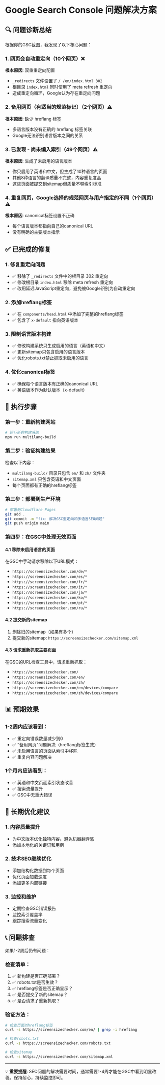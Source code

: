 # Google Search Console 问题解决方案

## 🔍 问题诊断总结

根据你的GSC截图，我发现了以下核心问题：

### 1. 网页会自动重定向（10个网页）❌
**根本原因**: 双重重定向配置
- `_redirects` 文件设置了 `/ /en/index.html 302`
- 根目录 `index.html` 同时使用了 meta refresh 重定向
- 造成重定向循环，Google认为存在重定向问题

### 2. 备用网页（有适当的规范标记）（2个网页）⚠️
**根本原因**: 缺少 hreflang 标签
- 多语言版本没有正确的 hreflang 标签关联
- Google无法识别语言版本之间的关系

### 3. 已发现 - 尚未编入索引（49个网页）⚠️
**根本原因**: 生成了未启用的语言版本
- 你只启用了英语和中文，但生成了10种语言的页面
- 其他8种语言的翻译质量不完整，内容重复度高
- 这些页面被提交到sitemap但质量不够索引标准

### 4. 重复网页，Google选择的规范网页与用户指定的不同（1个网页）⚠️
**根本原因**: canonical标签设置不正确
- 每个语言版本都指向自己的canonical URL
- 没有明确的主要版本指示

## ✅ 已完成的修复

### 1. 修复重定向问题
- ✅ 移除了 `_redirects` 文件中的根目录 302 重定向
- ✅ 修改根目录 `index.html` 移除 meta refresh 重定向
- ✅ 改用延迟JavaScript重定向，避免被Google识别为自动重定向

### 2. 添加hreflang标签
- ✅ 在 `components/head.html` 中添加了完整的hreflang标签
- ✅ 包含了 `x-default` 指向英语版本

### 3. 限制语言版本构建
- ✅ 修改构建系统只生成启用的语言（英语和中文）
- ✅ 更新sitemap只包含启用的语言版本
- ✅ 优化robots.txt禁止抓取未启用的语言

### 4. 优化canonical标签
- ✅ 确保每个语言版本有正确的canonical URL
- ✅ 英语版本作为默认版本（x-default）

## 🚀 执行步骤

### 第一步：重新构建网站
```bash
# 运行新的构建系统
npm run multilang-build
```

### 第二步：验证构建结果
检查以下内容：
- `multilang-build/` 目录只包含 `en/` 和 `zh/` 文件夹
- `sitemap.xml` 只包含英语和中文页面
- 每个页面都有正确的hreflang标签

### 第三步：部署到生产环境
```bash
# 部署到Cloudflare Pages
git add .
git commit -m "fix: 解决GSC重定向和多语言SEO问题"
git push origin main
```

### 第四步：在GSC中处理无效页面

#### 4.1 移除未启用语言的页面
在GSC中手动请求移除以下URL模式：
- `https://screensizechecker.com/de/*`
- `https://screensizechecker.com/es/*`
- `https://screensizechecker.com/fr/*`
- `https://screensizechecker.com/it/*`
- `https://screensizechecker.com/ja/*`
- `https://screensizechecker.com/ko/*`
- `https://screensizechecker.com/pt/*`
- `https://screensizechecker.com/ru/*`

#### 4.2 提交新的sitemap
1. 删除旧的sitemap（如果有多个）
2. 提交新的sitemap: `https://screensizechecker.com/sitemap.xml`

#### 4.3 请求重新抓取主要页面
在GSC的URL检查工具中，请求重新抓取：
- `https://screensizechecker.com/`
- `https://screensizechecker.com/en/`
- `https://screensizechecker.com/zh/`
- `https://screensizechecker.com/en/devices/compare`
- `https://screensizechecker.com/zh/devices/compare`

## 📊 预期效果

### 1-2周内应该看到：
- ✅ 重定向错误数量减少到0
- ✅ "备用网页"问题解决（hreflang标签生效）
- ✅ 未启用语言的页面从索引中移除
- ✅ 重复内容问题解决

### 1个月内应该看到：
- ✅ 英语和中文页面索引状态改善
- ✅ 搜索流量提升
- ✅ GSC中无重大错误

## 🔧 长期优化建议

### 1. 内容质量提升
- 为中文版本优化独特内容，避免机器翻译感
- 添加本地化的关键词和用例

### 2. 技术SEO继续优化
- 添加结构化数据到每个页面
- 优化页面加载速度
- 添加更多内部链接

### 3. 监控和维护
- 定期检查GSC错误报告
- 监控索引覆盖率
- 跟踪搜索流量变化

## 📞 问题排查

如果1-2周后仍有问题：

### 检查清单：
1. ✅ 新构建是否正确部署？
2. ✅ robots.txt是否生效？
3. ✅ hreflang标签是否正确显示？
4. ✅ 是否提交了新的sitemap？
5. ✅ 是否请求了重新抓取？

### 验证方法：
```bash
# 检查页面的hreflang标签
curl -s https://screensizechecker.com/en/ | grep -i hreflang

# 检查robots.txt
curl -s https://screensizechecker.com/robots.txt

# 检查sitemap
curl -s https://screensizechecker.com/sitemap.xml
```

---

💡 **重要提醒**: SEO问题的解决需要时间，通常需要1-4周才能在GSC中看到明显改善。保持耐心，持续监控即可。 